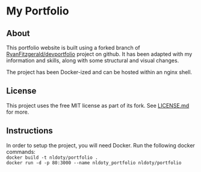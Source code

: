 # My Portfolio

## About

This portfolio website is built using a forked branch of [RyanFitzgerald/devportfolio](https://github.com/RyanFitzgerald/devportfolio)
project on github. It has been adapted with my information and skills, along with
some structural and visual changes.

The project has been Docker-ized and can be hosted within an nginx shell.

## License

This project uses the free MIT license as part of its fork. See [LICENSE.md](LICENSE.md) for more.

## Instructions

In order to setup the project, you will need Docker. Run the following docker commands:         
`docker build -t nldoty/portfolio .`      
`docker run -d -p 80:3000 --name nldoty_portfolio nldoty/portfolio`
